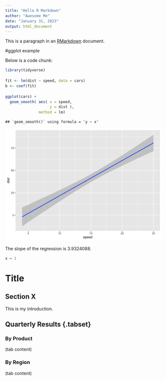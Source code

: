 ```yaml
---
title: "Hello R Markdown"
author: "Awesome Me"
date: "January 31, 2023"
output: html_document
---
```


This is a paragraph in an [RMarkdown](https://rmarkdown.rstudio.com/) document.

#ggplot example


Below is a code chunk:


```r
library(tidyverse)

fit <- lm(dist ~ speed, data = cars)
b <- coef(fit)

ggplot(cars) +
  geom_smooth( aes( x = speed, 
                    y = dist ),
               method = lm)
```

```
## `geom_smooth()` using formula = 'y ~ x'
```

<img src="basic_example_files/figure-html/unnamed-chunk-1-1.png" width="672" />

The slope of the regression is 3.9324088.



```python
x = 1
```

# Title

## Section X
This is my introduction.

## Quarterly Results {.tabset}
### By Product
(tab content)
### By Region
(tab content)



